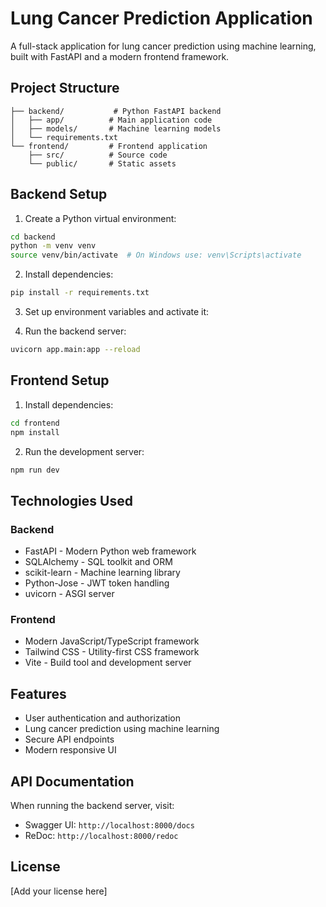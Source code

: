 # Lung Cancer Prediction Application

A full-stack application for lung cancer prediction using machine learning, built with FastAPI and a modern frontend framework.

## Project Structure

```
├── backend/           # Python FastAPI backend
│   ├── app/          # Main application code
│   ├── models/       # Machine learning models
│   └── requirements.txt
└── frontend/         # Frontend application
    ├── src/          # Source code
    └── public/       # Static assets
```

## Backend Setup

1. Create a Python virtual environment:
```sh
cd backend
python -m venv venv
source venv/bin/activate  # On Windows use: venv\Scripts\activate
```

2. Install dependencies:
```sh
pip install -r requirements.txt
```

3. Set up environment variables and activate it:

4. Run the backend server:
```sh
uvicorn app.main:app --reload
```

## Frontend Setup

1. Install dependencies:
```sh
cd frontend
npm install
```

2. Run the development server:
```sh
npm run dev
```

## Technologies Used

### Backend
- FastAPI - Modern Python web framework
- SQLAlchemy - SQL toolkit and ORM
- scikit-learn - Machine learning library
- Python-Jose - JWT token handling
- uvicorn - ASGI server

### Frontend
- Modern JavaScript/TypeScript framework
- Tailwind CSS - Utility-first CSS framework
- Vite - Build tool and development server

## Features

- User authentication and authorization
- Lung cancer prediction using machine learning
- Secure API endpoints
- Modern responsive UI

## API Documentation

When running the backend server, visit:
- Swagger UI: `http://localhost:8000/docs`
- ReDoc: `http://localhost:8000/redoc`

## License

[Add your license here]